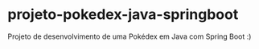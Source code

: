 # projeto-pokedex-java-springboot
Projeto de desenvolvimento de uma Pokédex em Java com Spring Boot :)
